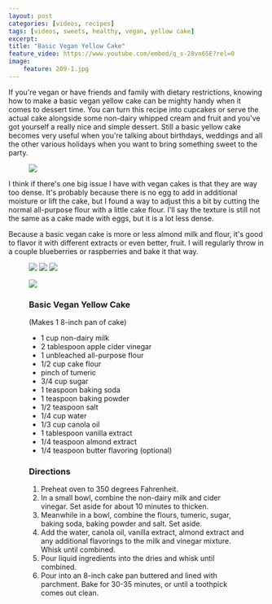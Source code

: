 ```yaml
---
layout: post
categories: [videos, recipes]
tags: [videos, sweets, healthy, vegan, yellow cake]
excerpt: 
title: "Basic Vegan Yellow Cake" 
feature_video: https://www.youtube.com/embed/q_s-28vn65E?rel=0
image:   
    feature: 209-1.jpg
---
```


If you're vegan or have friends and family with dietary restrictions, knowing how to make a basic vegan yellow cake can be mighty handy when it comes to dessert time.  You can turn this recipe into cupcakes or serve the actual cake alongside some non-dairy whipped cream and fruit and you've got yourself a really nice and simple dessert.  Still a basic yellow cake becomes very useful when you're talking about birthdays, weddings and all the other various holidays when you want to bring something sweet to the party.

<figure>
    <img src="/images/209-6.jpg">
</figure>

I think if there's one big issue I have with vegan cakes is that they are way too dense.  It's probably because there is no egg to add in additional moisture or lift the cake, but I found a way to adjust this a bit by cutting the normal all-purpose flour with a little cake flour.  I'll say the texture is still not the same as a cake made with eggs, but it is a lot less dense.

Because a basic vegan cake is more or less almond milk and flour, it's good to flavor it with different extracts or even better, fruit.  I will regularly throw in a couple blueberries or raspberries and bake it that way.

<figure class="third">
<img src="/images/209-2.jpg">
<img src="/images/209-4.jpg">
<img src="/images/128-6.jpg">
</figure>

<figure>
    <img src="/images/209-1.jpg">
</figure>

<figure class="ingredients" markdown="1">

### Basic Vegan Yellow Cake

(Makes 1 8-inch pan of cake)

- 1 cup non-dairy milk
- 2 tablespoon apple cider vinegar
- 1 unbleached all-purpose flour
- 1/2 cup cake flour
- pinch of tumeric
- 3/4 cup sugar
- 1 teaspoon baking soda
- 1 teaspoon baking powder
- 1/2 teaspoon salt
- 1/4 cup water
- 1/3 cup canola oil
- 1 tablespoon vanilla extract
- 1/4 teaspoon almond extract
- 1/4 teaspoon butter flavoring (optional)

</figure>
<figure class="directions" markdown="1">

### Directions

1. Preheat oven to 350 degrees Fahrenheit.
2. In a small bowl, combine the non-dairy milk and cider vinegar.  Set aside for about 10 minutes to thicken.
3. Meanwhile in a bowl, combine the flours, tumeric, sugar, baking soda, baking powder and salt.  Set aside.
3. Add the water, canola oil, vanilla extract, almond extract and any additional flavorings to the milk and vinegar mixture.  Whisk until combined.
5. Pour liquid ingredients into the dries and whisk until combined.
6. Pour into an 8-inch cake pan buttered and lined with parchment. Bake for 30-35 minutes, or until a toothpick comes out clean.


</figure>
